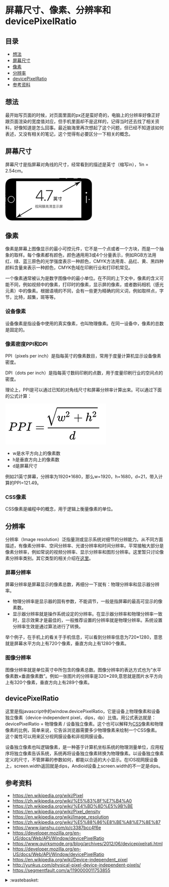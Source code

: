 # 屏幕尺寸、像素、分辨率和 devicePixelRatio
## 目录
- [想法](#think)
- [屏幕尺寸](#screen)
- [像素](#pixel)
- [分辨率](#resolution)
- [devicePixelRatio](#devicepixelratio)
- [参考资料](#reference)
## <a name="think"></a> 想法
最开始写页面的时候，对页面里面的px还是蛮好奇的，电脑上的分辨率好像正好跟页面渲染的宽度值对应，但手机里面却不是这样的，记得当时还去找了相关资料，好像知道是怎么回事。最近脑海里再次想起了这个问题，但已经不知道该如何表述，又没有相关的笔记，这个觉得有必要区分一下相关的概念。
## <a name="screen"></a> 屏幕尺寸
屏幕尺寸是指屏幕对角线的尺寸，经常看到的描述是英寸（缩写in），1in = 2.54cm。

![screen-inch](./images/draft11-screen-inch.png)

## <a name="pixel"></a> 像素
像素是屏幕上图像显示的最小可控元件，它不是一个点或者一个方块，而是一个抽象的取样。每个像素都有颜色，颜色通用用3或4个分量表示，例如RGB方法用红、绿、蓝三原色的光学强度表示一种颜色，CMYK方法用青、品红、黄、黑四种颜料含量来表示一种颜色，CMYK色域在印刷行业和打印机常见。

一个像素通常被认为是数字图像中的最小单位。在不同的上下文中，像素的含义可能不同，例如视频中的像素，打印时的像素，显示屏的像素，或者数码相机（感光元素）中的像素。根据语境的不同，会有一些更为精确的同义词，例如取样点，字节，比特，超集，斑等等。

### 设备像素
设备像素是指设备中使用的真实像素，也叫物理像素。在同一设备中，像素的总数是固定的。

### 像素密度PPI和DPI
PPI（pixels per inch）是指每英寸的像素数目，常用于度量计算机显示设备像素密度。

DPI（dots per inch）是指每英寸数码印刷的点数，用于度量印刷行业的空间点的密度。

理论上，PPI是可以通过已知的对角线尺寸和屏幕分辨率计算出来。可以通过下面的公式计算：

![screen-inch](./images/draft11-math.png)
- w是水平方向上的像素数
- h是垂直方向上的像素数
- d是屏幕尺寸

例如21英寸屏幕，分辨率为1920*1680，那么w=1920，h=1680，d=21，带入计算的PPI=121.49。

### CSS像素
CSS像素是编程中的概念，用于逻辑上衡量像素的单位。

## <a name="resolution"></a> 分辨率
分辨率（Image resolution）泛指量测或显示系统对细节的分辨能力。从不同方面描述，有像素分辨率、空间分辨率、光谱分辨率和时间分辨率。平常接触大部分是像素分辨率，例如常说的视频分辨率、显示分辨率和图形分辨率。这里暂只讨论像素分辨率类别。其它类型的相关介绍在[这里](https://en.wikipedia.org/wiki/Image_resolution)。

### 屏幕分辨率
屏幕分辨率是屏幕显示的像素总数，再细分一下就有：物理分辨率和显示器分辨率。
- 物理分辨率是显示器的固有参数，不能调节，一般是指屏幕的最高可显示的像素数。
- 显示器分辨率就是操作系统设定的分辨率。在显示器分辨率和物理分辨率一致时，显示效果才是最佳的，一般推荐设置的分辨率就是物理分辨率。系统设置分辨率生效是通过算法进行了转换。

举个例子，在手机上的看关于手机信息，可以看到分辨率信息为720*1280，意思就是屏幕水平方向上有720个像素，垂直方向上有1280个像素。
### 图像分辨率
图像分辨率就是单位英寸中所包含的像素总数。图像分辨率的表达方式也为“水平像素数×垂直像素数”。例如一张图片的分辨率是320*289,意思就是图片水平方向上有320个像素，垂直方向上有289个像素。

## <a name="devicepixelratio"></a> devicePixelRatio
这里是指javascript中的window.devicePixelRatio，它是设备上物理像素和设备独立像素（device-independent pixel，dips，dp）比值。用公式表达就是：devicePixelRatio = 物理像素 / 设备独立像素。这个也可以解释为[CSS](https://developer.mozilla.org/en-US/docs/Web/CSS)像素和物理像素的比例，简单来说，它告诉浏览器需要多少物理像素来绘制一个CSS像素。这个属性可以用来区分视网膜设备和非视网膜设备。

设备独立像素也叫逻辑像素，是一种基于计算机坐标系统的物理测量单位，应用程序将独立像素告诉系统，系统再将设备独立像素转换为物理像素。以设备独立像素定义的尺寸，不管屏幕的参数如何，都能以合适的大小显示。在IOS视网膜设备上，screen.width返回就是dips，Andioid设备上screen.width的不一定是dips。

## <a name="reference"></a> 参考资料
- https://en.wikipedia.org/wiki/Pixel
- https://zh.wikipedia.org/wiki/%E5%83%8F%E7%B4%A0
- https://zh.wikipedia.org/wiki/%E4%BD%8D%E5%9B%BE
- https://en.wikipedia.org/wiki/Pixel_density
- https://en.wikipedia.org/wiki/Image_resolution
- https://zh.wikipedia.org/wiki/%E5%88%86%E8%BE%A8%E7%8E%87
- https://www.jianshu.com/p/c3387bcc4f6e
- https://developer.mozilla.org/en-US/docs/Web/API/Window/devicePixelRatio
- https://www.quirksmode.org/blog/archives/2012/06/devicepixelrati.html
- https://developer.mozilla.org/en-US/docs/Web/API/Window/devicePixelRatio
- https://en.wikipedia.org/wiki/Device-independent_pixel
- http://yunkus.com/physical-pixel-device-independent-pixels/
- https://segmentfault.com/a/1190000011753855

<details>
<summary>:wastebasket:</summary>


最近看《伊索寓言》，里面的一些看法很有趣，比如关于乌龟的一则故事：

![11-poster][url-local-story]


</details>


[url-local-story]:./images/11/story.jpeg